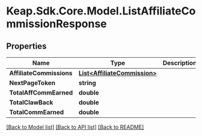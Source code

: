 # Keap.Sdk.Core.Model.ListAffiliateCommissionResponse

## Properties

Name | Type | Description | Notes
------------ | ------------- | ------------- | -------------
**AffiliateCommissions** | [**List&lt;AffiliateCommission&gt;**](AffiliateCommission.md) |  | [optional] 
**NextPageToken** | **string** |  | [optional] 
**TotalAffCommEarned** | **double** |  | [optional] 
**TotalClawBack** | **double** |  | [optional] 
**TotalCommEarned** | **double** |  | [optional] 

[[Back to Model list]](../README.md#documentation-for-models) [[Back to API list]](../README.md#documentation-for-api-endpoints) [[Back to README]](../README.md)

